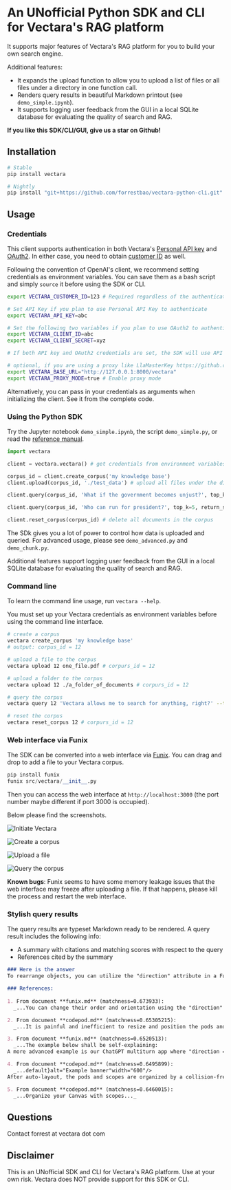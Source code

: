# An UNofficial Python SDK and CLI for Vectara's RAG platform

It supports major features of Vectara's RAG platform for you to build your own search engine.

Additional features:

* It expands the upload function to allow you to upload a list of files or all files under a directory in one function call.
* Renders query results in beautiful Markdown printout (see `demo_simple.ipynb`).
* It supports logging user feedback from the GUI in a local SQLite database for evaluating the quality of search and RAG. 

**If you like this SDK/CLI/GUI, give us a star on Github!**

## Installation

```bash
# Stable
pip install vectara

# Nightly
pip install "git+https://github.com/forrestbao/vectara-python-cli.git"
```

## Usage

### Credentials

This client supports authentication in both Vectara's [Personal API key](https://docs.vectara.com/docs/console-ui/personal-api-key) and [OAuth2](https://docs.vectara.com/docs/console-ui/app-clients). In either case, you need to obtain [customer ID](https://docs.vectara.com/docs/console-ui/vectara-console-overview#view-the-customer-id) as well. 

Following the convention of OpenAI's client, we recommend setting credentials as environment variables. You can save them as a bash script and simply `source` it before using the SDK or CLI.

```bash
export VECTARA_CUSTOMER_ID=123 # Required regardless of the authentication method

# Set API Key if you plan to use Personal API Key to authenticate
export VECTARA_API_KEY=abc

# Set the following two variables if you plan to use OAuth2 to authenticate
export VECTARA_CLIENT_ID=abc
export VECTARA_CLIENT_SECRET=xyz

# If both API key and OAuth2 credentials are set, the SDK will use API key only.

# optional, if you are using a proxy like LlaMasterKey https://github.com/TexteaInc/LlaMasterKey/
export VECTARA_BASE_URL="http://127.0.0.1:8000/vectara"
export VECTARA_PROXY_MODE=true # Enable proxy mode
```

Alternatively, you can pass in your credentials as arguments when initializing the client. See it from the complete code. 

### Using the Python SDK 

Try the Jupyter notebook `demo_simple.ipynb`, the script `demo_simple.py`, or read the [reference manual](https://vectara-python-cli.readthedocs.io/en/latest/).

```python
import vectara

client = vectara.vectara() # get credentials from environment variables 

corpus_id = client.create_corpus('my knowledge base')
client.upload(corpus_id, './test_data') # upload all files under the directory `test_data` to the corpus

client.query(corpus_id, 'What if the government becomes unjust?', top_k=5, print_format='json') # getting an answer for the query

client.query(corpus_id, 'Who can run for president?', top_k=5, return_summary=False, print_format='json') # Google-style search results without the summary

client.reset_corpus(corpus_id) # delete all documents in the corpus
```

The SDk gives you a lot of power to control how data is uploaded and queried. For advanced usage, please see `demo_advanced.py` and `demo_chunk.py`. 

Additional features support logging user feedback from the GUI in a local SQLite database for evaluating the quality of search and RAG. 

### Command line

To learn the command line usage, run `vectara --help`.

You must set up your Vectara credentials as environment variables before using the command line interface.

```bash
# create a corpus
vectara create_corpus 'my knowledge base'
# output: corpus_id = 12

# upload a file to the corpus
vectara upload 12 one_file.pdf # corpurs_id = 12

# upload a folder to the corpus
vectara upload 12 ./a_folder_of_documents # corpurs_id = 12

# query the corpus
vectara query 12 'Vectara allows me to search for anything, right?' --top_k=5  # corpurs_id = 12

# reset the corpus
vectara reset_corpus 12 # corpurs_id = 12
```

### Web interface via Funix

The SDK can be converted into a web interface via [Funix](http://funix.io). You can drag and drop to add a file to your Vectara corpus.

```python
pip install funix
funix src/vectara/__init__.py 
```

Then you can access the web interface at `http://localhost:3000` (the port number maybe different if port 3000 is occupied).

Below please find the screenshots.

![Initiate Vectara](./screenshots/initiate.png)

![Create a corpus](./screenshots/create_corpus.png)

![Upload a file](./screenshots/upload.gif)

![Query the corpus](./screenshots/query.png)

**Known bugs**: Funix seems to have some memory leakage issues that the web interface may freeze after uploading a file. If that happens, please kill the process and restart the web interface.

### Stylish query results

The query results are typeset Markdown ready to be rendered. A query result includes the following info:

* A summary with citations and matching scores with respect to the query
* References cited by the summary

```markdown
### Here is the answer
To rearrange objects, you can utilize the "direction" attribute in a Funix decorator [1]. Manually resizing and positioning objects can be a tedious and inefficient process [2]. Another approach is to use a collision-free algorithm for auto-layout, where scopes will be resized to fit the objects inside [4]. An example of arranging objects in a column-reverse direction can be seen in the ChatGPT multiturn app [3]. Additionally, organizing your canvas with scopes can help in rearranging objects effectively [5]. Remember to experiment with these methods to find the best arrangement for your specific needs.

### References:
    
1. From document **funix.md** (matchness=0.673933):
  _...You can change their order and orientation using the "direction" attribute in a Funix decorator...._

2. From document **codepod.md** (matchness=0.65305215):
  _...It is painful and inefficient to resize and position the pods and scopes manually...._

3. From document **funix.md** (matchness=0.6520513):
  _...The example below shall be self-explaining:
A more advanced example is our ChatGPT multiturn app where "direction = "column-reverse"" so the message you type stays at the bottom...._

4. From document **codepod.md** (matchness=0.6495899):
  _...default}alt="Example banner"width="600"/>
After auto-layout, the pods and scopes are organized by a collision-free algorithm, and the scopes will be resized to fit the pods inside...._

5. From document **codepod.md** (matchness=0.6460015):
  _...Organize your Canvas with scopes..._
```

## Questions

Contact forrest at vectara dot com

## Disclaimer

This is an UNofficial SDK and CLI for Vectara's RAG platform.
Use at your own risk.
Vectara does NOT provide support for this SDK or CLI.
